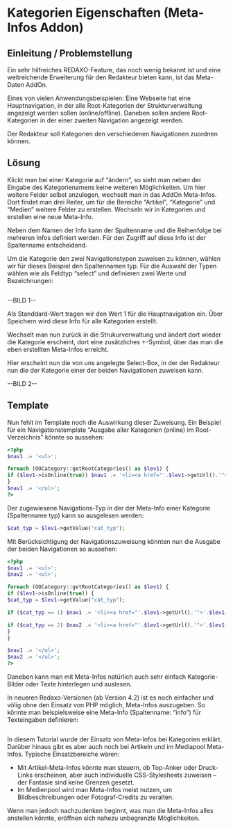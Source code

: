 # Kategorien Eigenschaften (Meta-Infos Addon)

## Einleitung / Problemstellung
Ein sehr hilfreiches REDAXO-Feature, das noch wenig bekannt ist und eine weitreichende Erweiterung für den Redakteur bieten kann, ist das Meta-Daten AddOn.

Eines von vielen Anwendungsbeispielen:
Eine Webseite hat eine Hauptnavigation, in der alle Root-Kategorien der Strukturverwaltung angezeigt werden sollen (online/offline). Daneben sollen andere Root-Kategorien in der einer zweiten Navigation angezeigt werden.

Der Redakteur soll Kategorien den verschiedenen Navigationen zuordnen können.

## Lösung
Klickt man bei einer Kategorie auf “ändern”, so sieht man neben der Eingabe des Kategorienamens keine weiteren Möglichkeiten. Um hier weitere Felder selbst anzulegen, wechselt man in das AddOn Meta-Infos. Dort findet man drei Reiter, um für die Bereiche “Artikel”, “Kategorie” und “Medien” weitere Felder zu erstellen. Wechseln wir in Kategorien und erstellen eine neue Meta-Info.

Neben dem Namen der Info kann der Spaltenname und die Reihenfolge bei mehreren Infos definiert werden.
Für den Zugriff auf diese Info ist der Spaltenname entscheidend.

Um die Kategorie den zwei Navigationstypen zuweisen zu können, wählen wir für dieses Beispiel den Spaltennamen typ. Für die Auswahl der Typen wählen wie als Feldtyp “select” und definieren zwei Werte und Bezeichnungen:


```1:Hauptnavigation|2:Unternavigation
```

--BILD 1--

Als Standdard-Wert tragen wir den Wert 1 für die Hauptnavigation ein.
Über Speichern wird diese Info für alle Kategorien erstellt.

Wechselt man nun zurück in die Strukurverwaltung und ändert dort wieder die Kategorie erscheint, dort eine zusätzliches +-Symbol, über das man die eben erstellten Meta-Infos erreicht.

Hier erscheint nun die von uns angelegte Select-Box, in der der Redakteur nun die der Kategorie einer der beiden Navigationen zuweisen kann.

--BILD 2--

## Template

Nun fehlt im Template noch die Auswirkung dieser Zuweisung.
Ein Beispiel für ein Navigationstemplate “Ausgabe aller Kategorien (online) im Root-Verzeichnis” könnte so aussehen:

```PHP
<?php
$nav1 .= '<ul>';

foreach (OOCategory::getRootCategories() as $lev1) {
if ($lev1->isOnline(true)) $nav1 .= '<li><a href="'.$lev1->getUrl().'">'.$lev1->getName().'</a>';
}
$nav1 .= '</ul>';
?> 
```

Der zugewiesene Navigations-Typ in der der Meta-Info einer Kategorie (Spaltenname typ) kann so ausgelesen werden:

```PHP
$cat_typ = $lev1->getValue("cat_typ");
```

Mit Berücksichtigung der Navigationszuweisung könnten nun die Ausgabe der beiden Navigationen so aussehen:


```PHP
<?php
$nav1 .= '<ul>';
$nav2 .= '<ul>';

foreach (OOCategory::getRootCategories() as $lev1) {
if ($lev1->isOnline(true)) {
$cat_typ = $lev1->getValue("cat_typ");

if ($cat_typ == 1) $nav1 .= '<li><a href="'.$lev1->getUrl().'">'.$lev1->getName().'</a>';

if ($cat_typ == 2) $nav2 .= '<li><a href="'.$lev1->getUrl().'">'.$lev1->getName().'</a>';
}
}

$nav1 .= '</ul>';
$nav2 .= '</ul>';
?>

```

Daneben kann man mit Meta-Infos natürlich auch sehr einfach Kategorie-Bilder oder Texte hinterlegen und auslesen.

In neueren Redaxo-Versionen (ab Version 4.2) ist es noch einfacher und völig ohne den Einsatz von PHP möglich, Meta-Infos auszugeben. So könnte man beispielsweise eine Meta-Info (Spaltenname: “info”) für Texteingaben definieren:


```<span class="cat_info">REX_CATEGORY[field="info"]</span>
```

In diesem Tutorial wurde der Einsatz von Meta-Infos bei Kategorien erklärt. Darüber hinaus gibt es aber auch noch bei Artikeln und im Mediapool Meta-Infos. Typische Einsatzbereiche wären:

* Mit Artikel-Meta-Infos könnte man steuern, ob Top-Anker oder Druck-Links erscheinen, aber auch individuelle CSS-Stylesheets zuweisen – der Fantasie sind keine Grenzen gesetzt.
* Im Medienpool wird man Meta-Infos meist nutzen, um Bildbeschreibungen oder Fotograf-Credits zu veralten.

Wenn man jedoch nachzudenken beginnt, was man die Meta-Infos alles anstellen könnte, eröffnen sich nahezu unbegrenzte Möglichkeiten.


